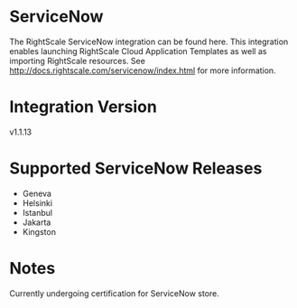 # ServiceNow
The RightScale ServiceNow integration can be found here.
This integration enables launching RightScale Cloud Application Templates as well as importing RightScale resources.
See http://docs.rightscale.com/servicenow/index.html for more information.

# Integration Version
v1.1.13

# Supported ServiceNow Releases
- Geneva
- Helsinki
- Istanbul
- Jakarta
- Kingston

# Notes
Currently undergoing certification for ServiceNow store.

